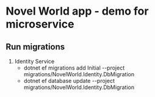 # Novel World app - demo for microservice
## Run migrations
1. Identity Service
    * dotnet ef migrations add Initial --project migrations/NovelWorld.Identity.DbMigration
    * dotnet ef database update --project migrations/NovelWorld.Identity.DbMigration